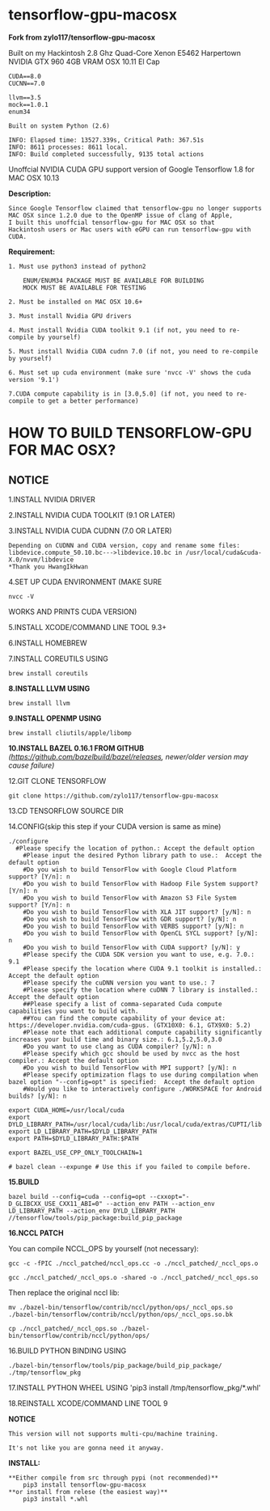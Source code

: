 # tensorflow-gpu-macosx

**Fork from zylo117/tensorflow-gpu-macosx**

Built on my Hackintosh
    2.8 Ghz Quad-Core Xenon E5462 Harpertown
    NVIDIA GTX 960 4GB VRAM
    OSX 10.11 El Cap
    
    CUDA==8.0
    CUCNN==7.0
    
    llvm==3.5
    mock==1.0.1
    enum34
    
    Built on system Python (2.6)
    
    INFO: Elapsed time: 13527.339s, Critical Path: 367.51s
    INFO: 8611 processes: 8611 local.
    INFO: Build completed successfully, 9135 total actions

Unoffcial NVIDIA CUDA GPU support version of Google Tensorflow 1.8 for MAC OSX 10.13

**Description:**

    Since Google Tensorflow claimed that tensorflow-gpu no longer supports 
    MAC OSX since 1.2.0 due to the OpenMP issue of clang of Apple,
    I built this unoffcial tensorflow-gpu for MAC OSX so that
    Hackintosh users or Mac users with eGPU can run tensorflow-gpu with CUDA.

**Requirement:**

    1. Must use python3 instead of python2
    
        ENUM/ENUM34 PACKAGE MUST BE AVAILABLE FOR BUILDING
        MOCK MUST BE AVAILABLE FOR TESTING

    2. Must be installed on MAC OSX 10.6+

    3. Must install Nvidia GPU drivers

    4. Must install Nvidia CUDA toolkit 9.1 (if not, you need to re-compile by yourself)

    5. Must install Nvidia CUDA cudnn 7.0 (if not, you need to re-compile by yourself)

    6. Must set up cuda environment (make sure 'nvcc -V' shows the cuda version '9.1')

    7.CUDA compute capability is in [3.0,5.0] (if not, you need to re-compile to get a better performance)

# HOW TO BUILD TENSORFLOW-GPU FOR MAC OSX?

## NOTICE 

1.INSTALL NVIDIA DRIVER

2.INSTALL NVIDIA CUDA TOOLKIT (9.1 OR LATER)

3.INSTALL NVIDIA CUDA CUDNN (7.0 OR LATER)

    Depending on CUDNN and CUDA version, copy and rename some files:
    libdevice.compute_50.10.bc--->libdevice.10.bc in /usr/local/cuda&cuda-X.0/nvvm/libdevice
    *Thank you HwangIkHwan
    
4.SET UP CUDA ENVIRONMENT (MAKE SURE

    nvcc -V

WORKS AND PRINTS CUDA VERSION)

5.INSTALL XCODE/COMMAND LINE TOOL 9.3+

6.INSTALL HOMEBREW

7.INSTALL COREUTILS USING 

    brew install coreutils

**8.INSTALL LLVM USING**

    brew install llvm
    
**9.INSTALL OPENMP USING** 

    brew install cliutils/apple/libomp

**10.INSTALL BAZEL 0.16.1 FROM GITHUB**
*(https://github.com/bazelbuild/bazel/releases, newer/older version may cause failure)*

12.GIT CLONE TENSORFLOW

    git clone https://github.com/zylo117/tensorflow-gpu-macosx

13.CD TENSORFLOW SOURCE DIR

14.CONFIG(skip this step if your CUDA version is same as mine)

    ./configure
      #Please specify the location of python.: Accept the default option
        #Please input the desired Python library path to use.:  Accept the default option
        #Do you wish to build TensorFlow with Google Cloud Platform support? [Y/n]: n
        #Do you wish to build TensorFlow with Hadoop File System support? [Y/n]: n
        #Do you wish to build TensorFlow with Amazon S3 File System support? [Y/n]: n
        #Do you wish to build TensorFlow with XLA JIT support? [y/N]: n
        #Do you wish to build TensorFlow with GDR support? [y/N]: n
        #Do you wish to build TensorFlow with VERBS support? [y/N]: n
        #Do you wish to build TensorFlow with OpenCL SYCL support? [y/N]: n
        #Do you wish to build TensorFlow with CUDA support? [y/N]: y
        #Please specify the CUDA SDK version you want to use, e.g. 7.0.: 9.1
        #Please specify the location where CUDA 9.1 toolkit is installed.: Accept the default option
        #Please specify the cuDNN version you want to use.: 7
        #Please specify the location where cuDNN 7 library is installed.: Accept the default option
        ##Please specify a list of comma-separated Cuda compute capabilities you want to build with.
        ##You can find the compute capability of your device at: https://developer.nvidia.com/cuda-gpus. (GTX10X0: 6.1, GTX9X0: 5.2)
        #Please note that each additional compute capability significantly increases your build time and binary size.: 6.1,5.2,5.0,3.0
        #Do you want to use clang as CUDA compiler? [y/N]: n
        #Please specify which gcc should be used by nvcc as the host compiler.: Accept the default option
        #Do you wish to build TensorFlow with MPI support? [y/N]: n
        #Please specify optimization flags to use during compilation when bazel option "--config=opt" is specified:  Accept the default option
        #Would you like to interactively configure ./WORKSPACE for Android builds? [y/N]: n

    export CUDA_HOME=/usr/local/cuda
    export DYLD_LIBRARY_PATH=/usr/local/cuda/lib:/usr/local/cuda/extras/CUPTI/lib
    export LD_LIBRARY_PATH=$DYLD_LIBRARY_PATH
    export PATH=$DYLD_LIBRARY_PATH:$PATH
    
    export BAZEL_USE_CPP_ONLY_TOOLCHAIN=1
    
    # bazel clean --expunge # Use this if you failed to compile before.

**15.BUILD**

    bazel build --config=cuda --config=opt --cxxopt="-D_GLIBCXX_USE_CXX11_ABI=0" --action_env PATH --action_env LD_LIBRARY_PATH --action_env DYLD_LIBRARY_PATH //tensorflow/tools/pip_package:build_pip_package

**16.NCCL PATCH**
  
  You can compile NCCL_OPS by yourself (not necessary):

    gcc -c -fPIC ./nccl_patched/nccl_ops.cc -o ./nccl_patched/_nccl_ops.o
    
    gcc ./nccl_patched/_nccl_ops.o -shared -o ./nccl_patched/_nccl_ops.so
  
  Then replace the original nccl lib:

    mv ./bazel-bin/tensorflow/contrib/nccl/python/ops/_nccl_ops.so ./bazel-bin/tensorflow/contrib/nccl/python/ops/_nccl_ops.so.bk

    cp ./nccl_patched/_nccl_ops.so ./bazel-bin/tensorflow/contrib/nccl/python/ops/



16.BUILD PYTHON BINDING USING

    ./bazel-bin/tensorflow/tools/pip_package/build_pip_package/ ./tmp/tensorflow_pkg

17.INSTALL PYTHON WHEEL USING 'pip3 install /tmp/tensorflow_pkg/*.whl'

18.REINSTALL XCODE/COMMAND LINE TOOL 9


**NOTICE**

    This version will not supports multi-cpu/machine training.
    
    It's not like you are gonna need it anyway.

**INSTALL:**

    **Either compile from src through pypi (not recommended)**
        pip3 install tensorflow-gpu-macosx
    **or install from relese (the easiest way)**
        pip3 install *.whl
